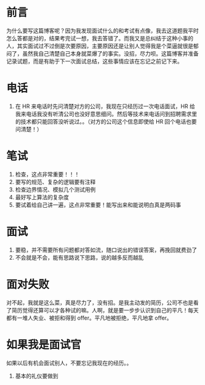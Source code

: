 # 前言

为什么要写这篇博客呢？因为我发现面试什么的和考试有点像，我去这道题我平时怎么答都是对的，结果考完试一想，我去答错了。而我又是总纠结于这种小事的人，其实面试过不过倒是次要原因，主要原因还是让别人觉得我是个菜逼就很是郁闷了，虽然我自己清楚自己本身就菜爆了的事实。没招，尽力呗。这篇博客并准备记录试题，而是有助于下一次面试总结，这些事情应该在忘记之前记下来。

# 电话

1.  在 HR 来电话时先问清楚对方的公司，我现在只经历过一次电话面试，HR 给我来电话我没有听清公司也没好意思细问。然后等技术来电话问到招聘需求里的技术都只能回答没听说过。。（对方的公司这个信息即使给 HR 回个电话也要问清楚！）

# 笔试

1.  检查，这点非常重要！！！
2.  要写的规范、复杂的逻辑要有注释
3.  检查边界情况、模拟几个测试用例
4.  最好写上算法的复杂度
5.  要试着给自己讲一遍，这点非常重要！能写出来和能说明白真是两码事

# 面试

1.  要稳，并不需要所有问题都对答如流，随口说出的错误答案，再挽回就费劲了
2.  不会就是不会，能有思路说下思路，说的越多反而越乱

# 面对失败

对不起，我就是这么菜，真是尽力了，没有招。是我主动发的简历，公司不也是看了简历觉得还算可以才各种试的嘛。人啊，就是要一步步认识到自己的平凡！每天都有一堆人失业、被拒和得到 offer。平凡地被拒绝，平凡地拿 offer。

# 如果我是面试官

如果以后有机会面试别人，不要忘记我现在的经历。。

1.  基本的礼仪要做到
